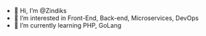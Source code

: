 - 👋 Hi, I’m @Zindiks
- 👀 I’m interested in Front-End, Back-end, Microservices, DevOps
- 🌱 I’m currently learning PHP, GoLang

